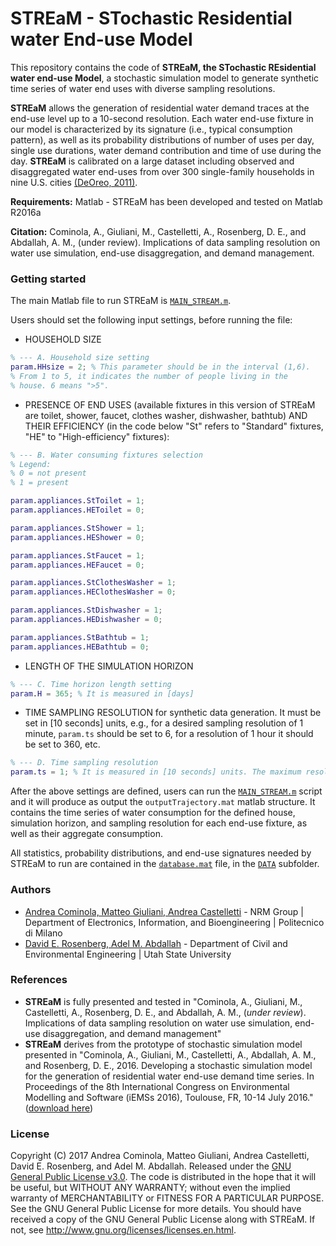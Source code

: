 # STREaM - STochastic Residential water End-use Model

This repository contains the code of **STREaM, the STochastic REsidential water end-use Model**, a stochastic simulation model to generate synthetic time series of water end uses with diverse sampling resolutions. 

**STREaM** allows the generation of residential water demand traces at the end-use level up to a 10-second resolution. Each water end-use fixture in our model is characterized by its signature (i.e., typical consumption pattern), as well as its probability distributions of number of uses per day, single use durations, water demand contribution and time of use during the day. **STREaM**  is calibrated on a large dataset including observed and disaggregated water end-uses from over 300 single-family households in nine U.S. cities [(DeOreo, 2011)](http://www.aquacraft.com/wp-content/uploads/2015/10/Analysis-of-Water-Use-in-New-Single-Family-Homes.pdf).

**Requirements:** Matlab - STREaM has been developed and tested on Matlab R2016a

**Citation:** Cominola, A., Giuliani, M., Castelletti, A., Rosenberg, D. E., and Abdallah, A. M., (under review). Implications of data sampling resolution on water use simulation, end-use disaggregation, and demand management.

### Getting started
The main Matlab file to run STREaM is [```MAIN_STREAM.m```](https://github.com/acominola/STREaM/blob/master/MAIN_STREaM.m).

Users should set the following input settings, before running the file:
- HOUSEHOLD SIZE
```matlab
% --- A. Household size setting
param.HHsize = 2; % This parameter should be in the interval (1,6).
% From 1 to 5, it indicates the number of people living in the
% house. 6 means ">5".
```
- PRESENCE OF END USES (available fixtures in this version of STREaM are toilet, shower, faucet, clothes washer, dishwasher, bathtub) AND THEIR EFFICIENCY (in the code below "St" refers to "Standard" fixtures, "HE" to "High-efficiency" fixtures):

```matlab
% --- B. Water consuming fixtures selection
% Legend:
% 0 = not present
% 1 = present

param.appliances.StToilet = 1;
param.appliances.HEToilet = 0;

param.appliances.StShower = 1;
param.appliances.HEShower = 0;

param.appliances.StFaucet = 1;
param.appliances.HEFaucet = 0;

param.appliances.StClothesWasher = 1;
param.appliances.HEClothesWasher = 0;

param.appliances.StDishwasher = 1;
param.appliances.HEDishwasher = 0;

param.appliances.StBathtub = 1;
param.appliances.HEBathtub = 0;
```
- LENGTH OF THE SIMULATION HORIZON
```matlab
% --- C. Time horizon length setting
param.H = 365; % It is measured in [days]
```
- TIME SAMPLING RESOLUTION for synthetic data generation. It must be set in [10 seconds] units, e.g., for a desired sampling resolution of 1 minute, ```param.ts``` should be set to 6, for a resolution of 1 hour it should be set to 360, etc.
```matlab
% --- D. Time sampling resolution
param.ts = 1; % It is measured in [10 seconds] units. The maximum resolution allowed is 10 seconds (param.ts = 1).
```
After the above settings are defined, users can run the [```MAIN_STREAM.m```](https://github.com/acominola/STREaM/blob/master/MAIN_STREaM.m) script and it will produce as output the ```outputTrajectory.mat``` matlab structure. It contains the time series of water consumption for the defined house, simulation horizon, and sampling resolution for each end-use fixture, as well as their aggregate consumption.

All statistics, probability distributions, and end-use signatures needed by STREaM to run are contained in the [```database.mat```](https://github.com/acominola/STREaM/tree/master/_DATA.database.mat) file, in the [```DATA```](https://github.com/acominola/STREaM/tree/master/_DATA) subfolder.

### Authors
- [Andrea Cominola, Matteo Giuliani, Andrea Castelletti](http://www.nrm.deib.polimi.it/)  - NRM Group | Department of Electronics, Information, and Bioengineering | Politecnico di Milano
- [David E. Rosenberg, Adel M. Abdallah](http://rosenberg.usu.edu/) - Department of Civil and Environmental Engineering | Utah State University

### References
- **STREaM** is fully presented and tested in "Cominola, A., Giuliani, M., Castelletti, A., Rosenberg, D. E., and Abdallah, A. M., (*under review*). Implications of data sampling resolution on water use simulation, end-use disaggregation, and demand management"
- **STREaM** derives from the prototype of stochastic simulation model presented in "Cominola, A., Giuliani, M., Castelletti, A., Abdallah, A. M., and Rosenberg, D. E., 2016. Developing a stochastic simulation model for the generation of residential water end-use demand time series. In Proceedings of the 8th International Congress on Environmental Modelling and Software (iEMSs 2016), Toulouse, FR, 10-14 July 2016." ([download here](http://scholarsarchive.byu.edu/cgi/viewcontent.cgi?article=1606&context=iemssconference))

### License

Copyright (C) 2017 Andrea Cominola, Matteo Giuliani, Andrea Castelletti, David E. Rosenberg, and Adel M. Abdallah. Released under the [GNU General Public License v3.0](LICENSE).
The code is distributed in the hope that it will be useful, but WITHOUT ANY WARRANTY; without even the implied warranty of MERCHANTABILITY or FITNESS FOR A PARTICULAR PURPOSE. See the GNU General Public License for more details.
You should have received a copy of the GNU General Public License along with STREaM. If not, see http://www.gnu.org/licenses/licenses.en.html.
